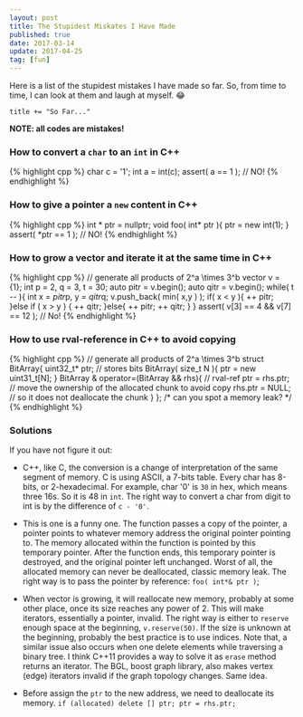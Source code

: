 ```yaml
---
layout: post
title: The Stupidest Miskates I Have Made
published: true
date: 2017-03-14
update: 2017-04-25
tag: [fun]
---
```


Here is a list of the stupidest mistakes I have made so far. 
So, from time to time, I can look at them and laugh at myself. 😂

`title += "So Far..."`

**NOTE: all codes are mistakes!**

### How to convert a `char` to an `int` in C++
{% highlight cpp %}
char c = '1';
int  a = int(c);
assert( a == 1 ); // NO!
{% endhighlight %}

### How to give a pointer a `new` content in C++
{% highlight cpp %}
int * ptr = nullptr;
void foo( int* ptr ){
  ptr = new int(1);
}
assert( *ptr == 1 ); // NO!
{% endhighlight %}

### How to grow a vector and iterate it at the same time in C++
{% highlight cpp %}
// generate all products of 2^a \times 3^b
vector<int> v = {1};
int p = 2, q = 3, t = 30;
auto pitr = v.begin();
auto qitr = v.begin();
while( t -- ){
  int x = *pitr*p, y = *qitr*q;
  v.push_back( min( x,y ) );
  if( x < y ){
    ++ pitr;
  }else if ( x > y ) {
    ++ qitr;
  }else{
    ++ pitr;
    ++ qitr;
  }
}
assert( v[3] == 4 && v[7] == 12 ); // No!
{% endhighlight %}

### How to use rval-reference in C++ to avoid copying
{% highlight cpp %}
// generate all products of 2^a \times 3^b
struct BitArray{
  uint32_t* ptr; // stores bits
  BitArray( size_t N ){ ptr = new uint31_t[N]; }
  BitArray & operator=(BitArray && rhs){ // rval-ref
    ptr = rhs.ptr; // move the ownership of the allocated chunk to avoid copy
    rhs.ptr = NULL; // so it does not deallocate the chunk
  }
};
/* can you spot a memory leak? */
{% endhighlight %}

### Solutions
If you have not figure it out:

* C++, like C, the conversion is a change of interpretation of the same segment
  of memory. C is using ASCII, a 7-bits table. Every char has 8-bits, or
  2-hexadecimal. For example, char '0' is `30` in hex, which means three 16s.
  So it is 48 in `int`. The right way to convert a char from digit to int is by
  the difference of `c - '0'`.

* This is one is a funny one. The function passes a copy of the pointer, a pointer
  points to whatever memory address the original pointer pointing to. The
  memory allocated within the function is pointed by this temporary pointer. After
  the function ends, this temporary pointer is destroyed, and the original pointer 
  left unchanged. Worst of all, the allocated memory can never be deallocated, classic
  memory leak. The right way is to pass the pointer by reference: `foo( int*& ptr )`;

* When vector is growing, it will reallocate new memory, probably at some other
  place, once its size reaches any power of 2. This will make iterators,
  essentially a pointer, invalid. The right way is either to `reserve` enough
  space at the beginning, `v.reserve(50)`.  If the size is unknown at the
  beginning, probably the best practice is to use indices.  Note that, a
  similar issue also occurs when one delete elements while traversing a binary
  tree. I think C++11 provides a way to solve it as `erase` method returns an
  iterator.  The BGL, boost graph library, also makes vertex (edge) iterators
  invalid if the graph topology changes. Same idea.

* Before assign the `ptr` to the new address, we need to deallocate its memory.
  `if (allocated) delete [] ptr; ptr = rhs.ptr;`
